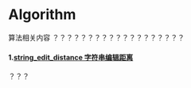 # Algorithm
算法相关内容
？？？？？？？？？？？？？？？？？？？
#### 1.[string\_edit_distance 字符串编辑距离](https://github.com/NewGreatTeam/Algorithm/blob/master/string_edit_distance.md)   ####
？？？

